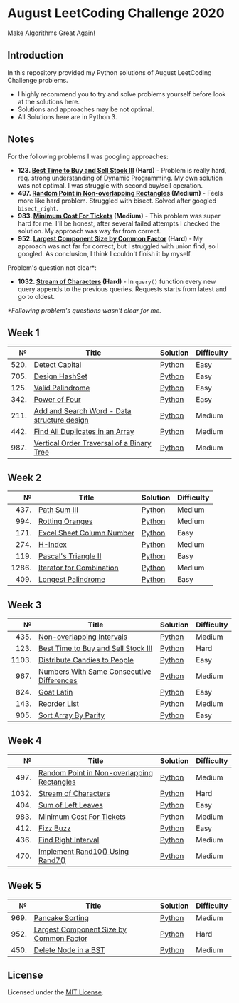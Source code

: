 # August LeetCoding Challenge 2020
Make Algorithms Great Again!

## Introduction
In this repository provided my Python solutions of August LeetCoding Challenge problems. 
- I highly recommend you to try and solve problems yourself before look at the solutions here.
- Solutions and approaches may be not optimal.
- All Solutions here are in Python 3.

## Notes
For the following problems I was googling approaches:
* <b>123\. <ins>Best Time to Buy and Sell Stock III</ins> (Hard)</b> - Problem is really hard, req. strong understanding of Dynamic Programming. My own solution was not optimal. I was struggle with second buy/sell operation.
* <b>497\. <ins>Random Point in Non-overlapping Rectangles</ins> (Medium)</b> - Feels more like hard problem. Struggled with bisect. Solved after googled `bisect_right`.
* <b>983\. <ins>Minimum Cost For Tickets</ins> (Medium)</b> - This problem was super hard for me. I'll be honest, after several failed attempts I checked the solution. My approach was way far from correct.
* <b>952\. <ins>Largest Component Size by Common Factor</ins> (Hard)</b> - My approach was not far for correct, but I struggled with union find, so I googled. As conclusion, I think I couldn't finish it by myself.


Problem's question not clear*:
* <b>1032\. <ins>Stream of Characters</ins> (Hard)</b>  - In `query()` function every new query appends to the previous queries. Requests starts from latest and go to oldest.

_*Following problem's questions wasn't clear for me._

## Week 1
|№|Title|Solution|Difficulty|
| ----: | --- | --- | --- |
|520.|[Detect Capital](https://leetcode.com/problems/detect-capital/)|[Python](/Week%201/520.DetectCapital.py)|Easy|
|705.|[Design HashSet](https://leetcode.com/problems/design-hashset/)|[Python](/Week%201/705.DesignHashSet.py)|Easy|
|125.|[Valid Palindrome](https://leetcode.com/problems/valid-palindrome/)|[Python](/Week%201/125.ValidPalindrome.py)|Easy|
|342.|[Power of Four](https://leetcode.com/problems/power-of-four/)|[Python](/Week%201/342.PowerofFour.py)|Easy|
|211.|[Add and Search Word - Data structure design](https://leetcode.com/problems/add-and-search-word-data-structure-design/)|[Python](/Week%201/211.AddandSearchWord-Datastructuredesign.py)|Medium|
|442.|[Find All Duplicates in an Array](https://leetcode.com/problems/find-all-duplicates-in-an-array/)|[Python](/Week%201/442.FindAllDuplicatesinanArray.py)|Medium|
|987.|[Vertical Order Traversal of a Binary Tree](https://leetcode.com/problems/vertical-order-traversal-of-a-binary-tree/)|[Python](/Week%201/987.VerticalOrderTraversalofaBinaryTree.py)|Medium|

## Week 2
|№|Title|Solution|Difficulty|
| ----: | --- | --- | --- |
|437.|[Path Sum III](https://leetcode.com/problems/path-sum-iii/)|[Python](/Week%202/437.PathSumIII.py)|Medium|
|994.|[Rotting Oranges](https://leetcode.com/problems/rotting-oranges/)|[Python](/Week%202/994.RottingOranges.py)|Medium|
|171.|[Excel Sheet Column Number](https://leetcode.com/problems/excel-sheet-column-number/)|[Python](/Week%202/171.ExcelSheetColumnNumber.py)|Easy|
|274.|[H-Index](https://leetcode.com/problems/h-index/)|[Python](/Week%202/274.H-Index.py)|Medium|
|119.|[Pascal's Triangle II](https://leetcode.com/problems/pascals-triangle-ii/)|[Python](/Week%202/119.PascalsTriangleII.py)|Easy|
|1286.|[Iterator for Combination](https://leetcode.com/problems/iterator-for-combination/)|[Python](/Week%202/1286.IteratorforCombination.py)|Medium|
|409.|[Longest Palindrome](https://leetcode.com/problems/longest-palindrome/)|[Python](/Week%202/409.LongestPalindrome.py)|Easy|

## Week 3
|№|Title|Solution|Difficulty|
| ----: | --- | --- | --- |
|435.|[Non-overlapping Intervals](https://leetcode.com/problems/non-overlapping-intervals/)|[Python](/Week%203/435.Non-overlappingIntervals.py)|Medium|
|123.|[Best Time to Buy and Sell Stock III](https://leetcode.com/problems/best-time-to-buy-and-sell-stock-iii/)|[Python](/Week%203/123.BestTimetoBuyandSellStockIII.py)|Hard|
|1103.|[Distribute Candies to People](https://leetcode.com/problems/distribute-candies-to-people/)|[Python](/Week%203/1103.DistributeCandiestoPeople.py)|Easy|
|967.|[Numbers With Same Consecutive Differences](https://leetcode.com/problems/numbers-with-same-consecutive-differences/)|[Python](/Week%203/967.NumbersWithSameConsecutiveDifferences.py)|Medium|
|824.|[Goat Latin](https://leetcode.com/problems/goat-latin/)|[Python](/Week%203/824.GoatLatin.py)|Easy|
|143.|[Reorder List](https://leetcode.com/problems/reorder-list/)|[Python](/Week%203/143.ReorderList.py)|Medium|
|905.|[Sort Array By Parity](https://leetcode.com/problems/sort-array-by-parity/)|[Python](/Week%203/905.SortArrayByParity.py)|Easy|

## Week 4
|№|Title|Solution|Difficulty|
| ----: | --- | --- | --- |
|497.|[Random Point in Non-overlapping Rectangles](https://leetcode.com/problems/random-point-in-non-overlapping-rectangles/)|[Python](/Week%204/497.RandomPointinNon-overlappingRectangles.py)|Medium|
|1032.|[Stream of Characters](https://leetcode.com/problems/stream-of-characters/)|[Python](/Week%204/1032.StreamofCharacters.py)|Hard|
|404.|[Sum of Left Leaves](https://leetcode.com/problems/sum-of-left-leaves/)|[Python](/Week%204/404.SumofLeftLeaves.py)|Easy|
|983.|[Minimum Cost For Tickets](https://leetcode.com/problems/minimum-cost-for-tickets/)|[Python](/Week%204/983.MinimumCostForTickets.py)|Medium|
|412.|[Fizz Buzz](https://leetcode.com/problems/fizz-buzz/)|[Python](/Week%204/412.FizzBuzz.py)|Easy|
|436.|[Find Right Interval](https://leetcode.com/problems/find-right-interval/)|[Python](/Week%204/436.FindRightInterval.py)|Medium|
|470.|[Implement Rand10() Using Rand7()](https://leetcode.com/problems/implement-rand10-using-rand7/)|[Python](/Week%204/470.ImplementRand10()UsingRand7().py)|Medium|

## Week 5
|№|Title|Solution|Difficulty|
| ----: | --- | --- | --- |
|969.|[Pancake Sorting](https://leetcode.com/problems/pancake-sorting/)|[Python](/Week%205/969.PancakeSorting.py)|Medium|
|952.|[Largest Component Size by Common Factor](https://leetcode.com/problems/largest-component-size-by-common-factor/)|[Python](/Week%205/952.LargestComponentSizebyCommonFactor.py)|Hard|
|450.|[Delete Node in a BST](https://leetcode.com/problems/delete-node-in-a-bst/)|[Python](/Week%205/450.DeleteNodeinaBST.py)|Medium|

## License
Licensed under the [MIT License](/LICENSE).
